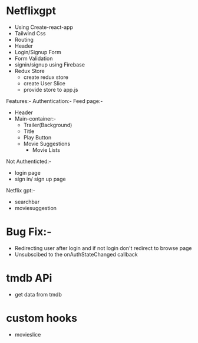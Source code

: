 # Netflixgpt

- Using Create-react-app
- Tailwind Css
- Routing
- Header
- Login/Signup Form
- Form Validation
- signin/signup using Firebase
- Redux Store
  - create redux store
  - create User Slice
  - provide store to app.js

Features:-
Authentication:-
Feed page:-

- Header
- Main-container:-
  - Trailer(Background)
  - Title
  - Play Button
  - Movie Suggestions
    - Movie Lists

Not Authenticted:-

- login page
- sign in/ sign up page

Netflix gpt:-

- searchbar
- moviesuggestion

# Bug Fix:-

- Redirecting user after login and if not login don't redirect to browse page
- Unsubscibed to the onAuthStateChanged callback

# tmdb APi

- get data from tmdb

# custom hooks

- movieslice
